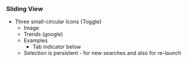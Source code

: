 ### Sliding View
* Three small-circular Icons {Toggle}
	* Image
	* Trends (google)
	* Examples
		* Tab indicator below
	* Selection is persistent - for new searches and also for re-launch